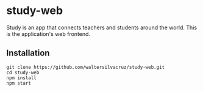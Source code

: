 # study-web
Study is an app that connects teachers and students around the world. This is the application's web frontend.

## Installation
```
git clone https://github.com/waltersilvacruz/study-web.git
cd study-web
npm install
npm start
```